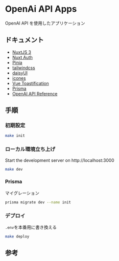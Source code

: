 # OpenAi API Apps

OpenAI API を使用したアプリケーション

## ドキュメント

-   [NuxtJS 3](https://nuxt.com/)
-   [Nuxt Auth](https://sidebase.io/nuxt-auth/getting-started)
-   [Pinia](https://pinia.vuejs.org/core-concepts/)
-   [tailwindcss](https://tailwindcss.com/)
-   [daisyUI](https://daisyui.com/)
-   [icones](https://icones.js.org/)
-   [Vue Toastification](https://vue-toastification.maronato.dev/)
-   [Prisma](https://www.prisma.io/docs)
-   [OpenAI API Reference](https://platform.openai.com/docs/api-reference)

## 手順

### 初期設定

```bash
make init
```

### ローカル環境立ち上げ

Start the development server on http://localhost:3000

```bash
make dev
```

### Prisma

マイグレーション

```bash
prisma migrate dev --name init
```

### デプロイ

`.env`を本番用に書き換える

```bash
make deploy
```

## 参考
